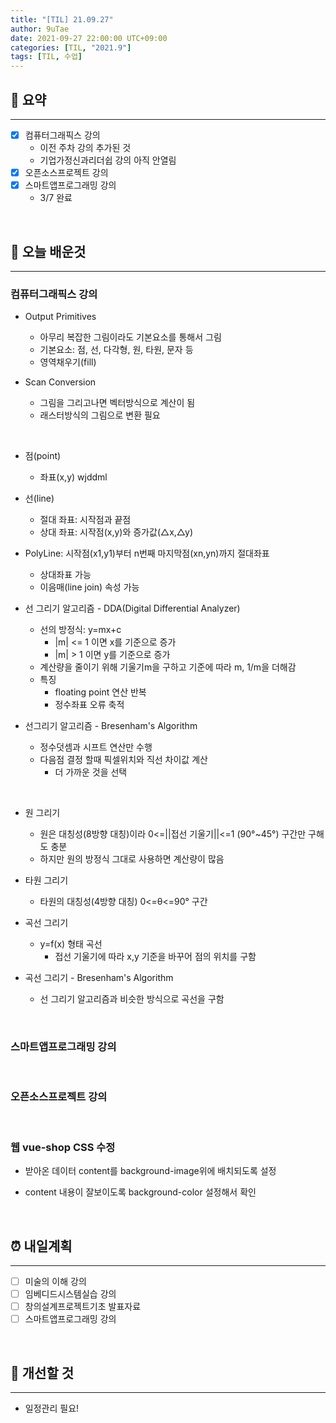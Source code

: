 ```yaml
---
title: "[TIL] 21.09.27"
author: 9uTae
date: 2021-09-27 22:00:00 UTC+09:00
categories: [TIL, "2021.9"]
tags: [TIL, 수업]
---
```


## 🏁 요약

---

- [x] 컴퓨터그래픽스 강의
    - 이전 주차 강의 추가된 것
    - 기업가정신과리더쉽 강의 아직 안열림
- [x] 오픈소스프로젝트 강의
- [x] 스마트앱프로그래밍 강의
    - 3/7 완료

<br>

## 📑 오늘 배운것

---

### 컴퓨터그래픽스 강의

- Output Primitives
    - 아무리 복잡한 그림이라도 기본요소를 통해서 그림
    - 기본요소: 점, 선, 다각형, 원, 타원, 문자 등
    - 영역채우기(fill)

- Scan Conversion
    - 그림을 그리고나면 벡터방식으로 계산이 됨
    - 래스터방식의 그림으로 변환 필요

<br>

- 점(point)
    - 좌표(x,y) wjddml

- 선(line)
    - 절대 좌표: 시작점과 끝점
    - 상대 좌표: 시작점(x,y)와 증가값(△x,△y)

- PolyLine: 시작점(x1,y1)부터 n번째 마지막점(xn,yn)까지 절대좌표
    - 상대좌표 가능 
    - 이음매(line join) 속성 가능

- 선 그리기 알고리즘 - DDA(Digital Differential Analyzer)
    - 선의 방정식: y=mx+c
        - |m| <= 1 이면 x를 기준으로 증가
        - |m| > 1 이면 y를 기준으로 증가
    - 계산량을 줄이기 위해 기울기m을 구하고 기준에 따라 m, 1/m을 더해감
    - 특징
        - floating point 연산 반복
        - 정수좌표 오류 축적

- 선그리기 알고리즘 - Bresenham's Algorithm
    - 정수덧셈과 시프트 연산만 수행
    - 다음점 결정 할때 픽셀위치와 직선 차이값 계산
        - 더 가까운 것을 선택

<br>

- 원 그리기
    - 원은 대칭성(8방향 대칭)이라 0<=||접선 기울기||<=1 (90°~45°) 구간만 구해도 충분
    - 하지만 원의 방정식 그대로 사용하면 계산량이 많음

- 타원 그리기
    - 타원의 대칭성(4방향 대칭) 0<=θ<=90° 구간

- 곡선 그리기
    - y=f(x) 형태 곡선
        - 접선 기울기에 따라 x,y 기준을 바꾸어 점의 위치를 구함

- 곡선 그리기 - Bresenham's Algorithm
    - 선 그리기 알고리즘과 비슷한 방식으로 곡선을 구함

<br>

### 스마트앱프로그래밍 강의

<br>

### 오픈소스프로젝트 강의

<br>

### 웹 vue-shop CSS 수정

- 받아온 데이터 content를 background-image위에 배치되도록 설정

- content 내용이 잘보이도록 background-color 설정해서 확인

<br>

## ⏰ 내일계획

---

- [ ] 미술의 이해 강의
- [ ] 임베디드시스템실습 강의
- [ ] 창의설계프로젝트기초 발표자료
- [ ] 스마트앱프로그래밍 강의

<br>

## 🧷 개선할 것

---

- 일정관리 필요!

<br>